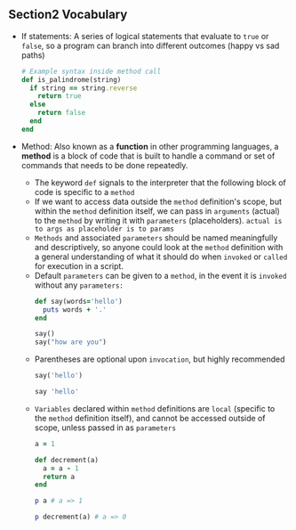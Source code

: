## Section2 Vocabulary
- If statements:  A series of logical statements that evaluate to `true` or `false`, so a program can branch into different outcomes (happy vs sad paths)

    ```ruby
    # Example syntax inside method call
    def is_palindrome(string)
      if string == string.reverse
        return true
      else
        return false
      end
    end
    ```

- Method:  Also known as a __function__ in other programming languages, a __method__ is a block of code that is built to handle a command or set of commands that needs to be done repeatedly.
    - The keyword `def` signals to the interpreter that the following block of code is specific to a `method`
    - If we want to access data outside the `method` definition's scope, but within the `method` definition itself, we can pass in `arguments` (actual) to the `method` by writing it with `parameters` (placeholders).
        `actual is to args as placeholder is to params`
    - `Methods` and associated `parameters` should be named meaningfully and  descriptively, so anyone could look at the `method` definition with a general understanding of what it should do when `invoked` or `called` for execution in a script.
    - Default `parameters` can be given to a `method`, in the event it is `invoked` without any `parameters:`
      ```ruby
      def say(words='hello')
        puts words + '.'
      end

      say()
      say("how are you")
      ```
    - Parentheses are optional upon `invocation`, but highly recommended
      ```ruby
      say('hello')

      say 'hello'
      ```
    - `Variables` declared within `method` definitions are `local` (specific to the `method` definition itself), and cannot be accessed outside of scope, unless passed in as `parameters`
      ```ruby
      a = 1

      def decrement(a)
        a = a - 1
        return a
      end

      p a # a => 1

      p decrement(a) # a => 0
      ```
